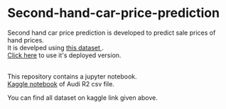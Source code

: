 # Second-hand-car-price-prediction
Second hand car price prediction is developed to predict sale prices of hand prices.
<br/>
It is develped using <a href="https://www.kaggle.com/adityadesai13/used-car-dataset-ford-and-mercedes">this dataset </a>.
<br/>
<a href="https://my-ml-apps.herokuapp.com/">Click here</a> to use it's deployed version.

<br/>
This repository contains a jupyter notebook.

<br/>
<a href="https://www.kaggle.com/parthnipundave/audi-r2-97">Kaggle notebook</a> of Audi R2 csv file.

You can find all dataset on kaggle link given above.
